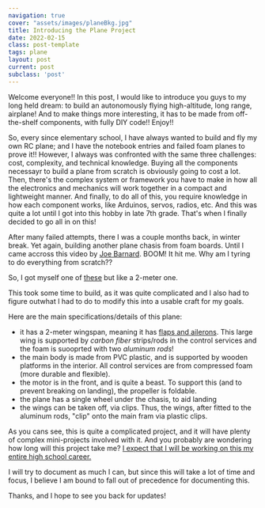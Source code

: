 ```yaml
---
navigation: true
cover: "assets/images/planeBkg.jpg"
title: Introducing the Plane Project
date: 2022-02-15
class: post-template
tags: plane
layout: post
current: post
subclass: 'post'
---
```


Welcome everyone!! In this post, I would like to introduce you guys to my long held dream: to build an autonomously flying high-altitude, long range, airplane! And to make things more
interesting, it has to be made from off-the-shelf components, with fully DIY code!! Enjoy!!


So, every since elementary school, I have always wanted to build and fly my own RC plane; and I have the notebook entries and failed foam planes to prove it!! However, I always was confronted with the same three challenges: cost, complexity, and technical knowledge. Buying all the components necessayr to build a plane from scratch is obviously going to cost a lot. Then, there's the complex system or framework you have to make in how all the electronics and mechanics will work together in a compact and lightweight manner. And finally, to do all of this, you require knowledge in how each component works, like Arduinos, servos, radios, etc. And this was quite a lot until I got into this hobby in late 7th grade. That's when I finally decided to go all in on this!

After many failed attempts, there I was a couple months back, in winter break. Yet again, building another plane chasis from foam boards. Until I came accross this video by [Joe Barnard](https://www.youtube.com/watch?v=6aODpSGoqLY). BOOM! It hit me. Why am I tyring to do everything from scratch??

So, I got myself one of [these](https://www.amazon.com/XFLY-MODEL-Wingspan-Airplane-Beginner-Transmitter/dp/B0BXD5R27D/ref=sr_1_15?crid=WZMKIZSUOAT4&dib=eyJ2IjoiMSJ9.9OWWmkdCHsz5c-DNkaQEVo5dcEsyN6YgMk2Jh6pfwYn-7OCxUGz47DwV7FBpYgiSUy5ZZizDdL_rXp-tFn2dxgsmeqqXCv9zOYPHiXomlUAzDSGgnSF6U17HNJWNdMgpP4XzlZ-0RcZLCktkPGsGLAGi8avZwyn6T1VsiaOEdMRackGgAovn_xBZwFRZ9BZe-4-WMrchm7K31_wqc1zBKMxKihaUryryl2EgthBlgSu4BO3LXGnrp9W6ZXOqph2QF4GnLsTna1z0FyISWm3T9qumG_ynAnxrc-Sf04sLAWc.jEpOzOXoMyrPtl7LCrAT3I9b4OoVqs5ST567iDZtuDo&dib_tag=se&keywords=volantex+rc+glider&qid=1721079633&sprefix=volantex+rc+glider%2Caps%2C103&sr=8-15) but like a 2-meter one.


This took some time to build, as it was quite complicated and I also had to figure outwhat I had to do to modify this into a usable craft for my goals. 

Here are the main specifications/details of this plane:

- it has a 2-meter wingspan, meaning it has <ins>flaps and ailerons</ins>. This large wing is supported by _carbon fiber_ strips/rods in the control services and the foam is suooprted with two _aluminum rods_!
- the main body is made from PVC plastic, and is supported by wooden platforms in the interior. All control services are from compressed foam (more durable and flexible). 
- the motor is in the front, and is quite a beast. To support this (and to prevent breaking on landing), the propeller is foldable.
- the plane has a single wheel under the chasis, to aid landing
- the wings can be taken off, via clips. Thus, the wings, after fitted to the aluminum rods, "clip" onto the main fram via plastic clips.


As you cans see, this is quite a complicated project, and it will have plenty of complex mini-projects involved with it. And you probably are wondering how long will this project take me? <ins>I expect that I will be working on this my entire high school career.</ins>

I will try to document as much I can, but since this will take a lot of time and focus, I believe I am bound to fall out of precedence for documenting this.

Thanks, and I hope to see you back for updates!

